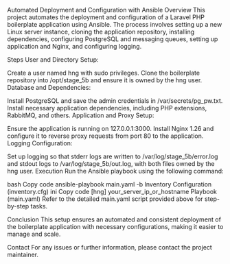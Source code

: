 Automated Deployment and Configuration with Ansible 
Overview
This project automates the deployment and configuration of a Laravel PHP boilerplate application using Ansible. The process involves setting up a new Linux server instance, cloning the application repository, installing dependencies, configuring PostgreSQL and messaging queues, setting up application and Nginx, and configuring logging.

Steps
User and Directory Setup:

Create a user named hng with sudo privileges.
Clone the boilerplate repository into /opt/stage_5b and ensure it is owned by the hng user.
Database and Dependencies:

Install PostgreSQL and save the admin credentials in /var/secrets/pg_pw.txt.
Install necessary application dependencies, including PHP extensions, RabbitMQ, and others.
Application and Proxy Setup:

Ensure the application is running on 127.0.0.1:3000.
Install Nginx 1.26 and configure it to reverse proxy requests from port 80 to the application.
Logging Configuration:

Set up logging so that stderr logs are written to /var/log/stage_5b/error.log and stdout logs to /var/log/stage_5b/out.log, with both files owned by the hng user.
Execution
Run the Ansible playbook using the following command:

bash
Copy code
ansible-playbook main.yaml -b
Inventory Configuration (inventory.cfg)
ini
Copy code
[hng]
your_server_ip_or_hostname
Playbook (main.yaml)
Refer to the detailed main.yaml script provided above for step-by-step tasks.

Conclusion
This setup ensures an automated and consistent deployment of the boilerplate application with necessary configurations, making it easier to manage and scale.

Contact
For any issues or further information, please contact the project maintainer.
